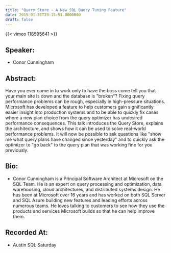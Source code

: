 ```yaml
---
title: "Query Store - A New SQL Query Tuning Feature"
date: 2015-01-31T23:18:51.0000000
draft: false
---
```


{{< vimeo 118595641 >}}

## Speaker:

 - Conor Cunningham

## Abstract:

<p>Have you ever come in to work only to have the boss come tell you that your main site is down and the database is "broken"? Fixing query performance problems can be rough, especially in high-pressure situations. Microsoft has developed a feature to help customers gain significantly easier insight into production systems and to be able to quickly fix cases where a new plan choice from the query optimizer has undesired performance consequences. This talk introduces the Query Store, explains the architecture, and shows how it can be used to solve real-world performance problems. It will now be possible to ask questions like "show me what query plans have changed since yesterday" and to quickly ask the optimizer to "go back" to the query plan that was working fine for you previously.</p>

## Bio:

 - <p>Conor Cunningham is a Principal Software Architect at Microsoft on the SQL Team. He is an expert on query processing and optimization, data warehousing, cloud architectures, and distributed systems design. He has been at Microsoft over 16 years and has worked on both SQL Server and SQL Azure building new features and leading efforts across numerous teams. He loves talking to customers to see how they use the products and services Microsoft builds so that he can help improve them.</p>

## Recorded At:

 - Austin SQL Saturday

